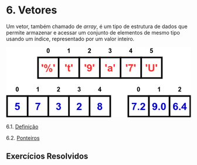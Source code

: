 # 6. Vetores

Um vetor, também chamado de *array*, é um tipo de estrutura de dados que permite armazenar e acessar um conjunto de elementos de mesmo tipo usando um índice, representado por um valor inteiro.

![teste](arrays/arrays.png)

6.1. [Definição](definicao.md)

6.2. [Ponteiros](ponteiros.md)

## Exercícios Resolvidos


